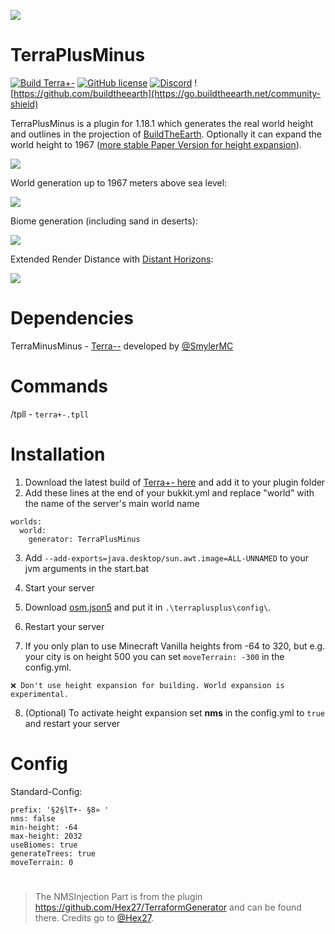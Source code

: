 ![](https://i.imgur.com/XKVkhH1.png)

# TerraPlusMinus
[![Build Terra+-](https://github.com/Build-the-Earth-Germany/terraplusminus/actions/workflows/maven.yml/badge.svg)](https://github.com/Build-the-Earth-Germany/terraplusminus/actions/workflows/maven.yml)
[![GitHub license](https://badgen.net/github/license/Build-the-Earth-Germany/terraplusminus)](https://github.com/Build-the-Earth-Germany/terraplusminus/blob/master/LICENSE)
[![Discord](https://img.shields.io/discord/692825222373703772.svg?label=&logo=discord&logoColor=ffffff&color=7389D8&labelColor=6A7EC2)](https://discord.gg/GkSxGTYaAJ)
![https://github.com/buildtheearth](https://go.buildtheearth.net/community-shield)

TerraPlusMinus is a plugin for 1.18.1 which generates the real world height and outlines in the projection of [BuildTheEarth](https://en.wikipedia.org/wiki/Build_the_Earth).
Optionally it can expand the world height to 1967 ([more stable Paper Version for height expansion](https://github.com/Build-the-Earth-Germany/PaperPlusMinus/releases)). 

![](https://media.discordapp.net/attachments/795327112767602738/950790467908431982/2022-03-08_17.19.31.png?width=1329&height=702)

World generation up to 1967 meters above sea level:

![](https://i.imgur.com/DE4aAhk.jpg)

Biome generation (including sand in deserts):

![](https://images-ext-2.discordapp.net/external/7sN83KI6YZM39ovU1RS5XUScVhjOIqqUiiftCLfO3Kc/https/i.imgur.com/OxNGJ8w.jpg?width=1329&height=702)

Extended Render Distance with [Distant Horizons](https://www.curseforge.com/minecraft/mc-mods/distant-horizons):

![](https://media.discordapp.net/attachments/795314415816933427/950796277971554324/2022-03-08_17.42.16.png?width=1329&height=702)

# Dependencies

TerraMinusMinus - [Terra--](https://github.com/SmylerMC/terraminusminus) developed by [@SmylerMC](https://github.com/SmylerMC)

# Commands

/tpll <latitudes> <longitudes> - `terra+-.tpll`
  
# Installation 

1. Download the latest build of [Terra+- here](https://github.com/Build-the-Earth-Germany/terraplusminus/actions/workflows/maven.yml) and add it to your plugin folder
2. Add these lines at the end of your bukkit.yml and replace "world" with the name of the server's main world name

```
worlds:
  world:
    generator: TerraPlusMinus
```

3. Add `--add-exports=java.desktop/sun.awt.image=ALL-UNNAMED` to your jvm arguments in the start.bat
4. Start your server 
5. Download [osm.json5](https://github.com/BuildTheEarth/terraplusplus/blob/35615cfe037b933a2b0e24271ba4759d5f94f5eb/src/main/resources/net/buildtheearth/terraplusplus/dataset/osm/osm.json5) and put it in `.\terraplusplus\config\`. 
6. Restart your server

7. If you only plan to use Minecraft Vanilla heights from -64 to 320, but e.g. your city is on height 500 you can set `moveTerrain: -300` in the config.yml.

`❌ Don't use height expansion for building. World expansion is experimental.`
  
8. (Optional) To activate height expansion set **nms** in the config.yml to `true` and restart your server

# Config

Standard-Config:
```
prefix: '§2§lT+- §8» '
nms: false
min-height: -64
max-height: 2032
useBiomes: true
generateTrees: true
moveTerrain: 0 
```
  
# 

> The NMSInjection Part is from the plugin https://github.com/Hex27/TerraformGenerator and can be found there. Credits go to [@Hex27](https://github.com/Hex27).
